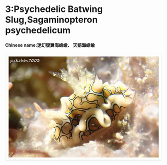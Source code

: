 # 3:Psychedelic Batwing Slug,Sagaminopteron psychedelicum

#### Chinese name:迷幻腹翼海蛞蝓、 天鹅海蛞蝓

![](../../.gitbook/assets/psychedelic-batwing-slug.jpg)

